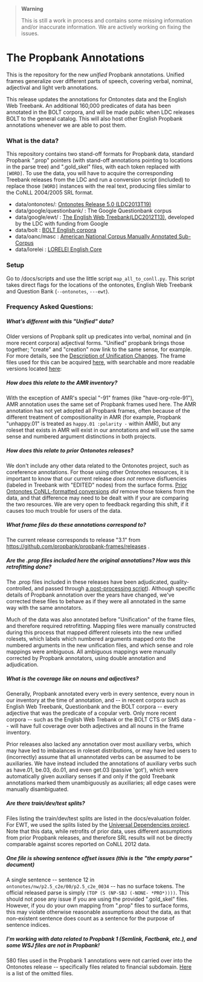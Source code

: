 > **Warning**
> 
> This is still a work in process and contains some missing information and/or inaccurate information. 
> We are actively working on fixing the issues.

# The Propbank Annotations
This is the repository for the new *unified* Propbank annotations.  Unified frames generalize over different parts of speech, covering verbal, nominal, adjectival and light verb annotations.  

This release updates the annotations for Ontonotes data and the English Web Treebank.  An additional 160,000 predicates of data has been annotated in the BOLT corpora, and will be made public when LDC releases BOLT to the general catalog. This will also host other English Propbank annotations whenever we are able to post them.


### What is the data?

This repository contains two stand-off formats for Propbank data, standard Propbank ".prop" pointers (with stand-off annotations pointing to locations in the parse tree) and ".gold_skel" files, with each token replaced with ```[WORD]```.  To use the data, you will have to acquire the corresponding Treebank releases from the LDC
and run a conversion script (included) to replace those ```[WORD]``` instances with the real text, producing files similar to the CoNLL 2004/2005 SRL format.

- data/ontonotes/: [Ontonotes Release 5.0 (LDC2013T19)](https://catalog.ldc.upenn.edu/LDC2013T19)
- data/google/questionbank/ : The Google Questionbank corpus
- data/google/ewt/ : [The English Web Treebank(LDC2012T13)](https://catalog.ldc.upenn.edu/LDC2012T13), developed by the LDC with funding from Google
- data/bolt : [BOLT English corpora](http://www.darpa.mil/program/broad-operational-language-translation)
- data/oanc/masc : [American National Corpus Manually Annotated Sub-Corpus](https://anc.org/data/masc/corpus/)
- data/lorelei : [LORELEI English Core](https://www.ldc.upenn.edu/sites/www.ldc.upenn.edu/files/lrec2020-lorelei-language-packs.pdf)

### Setup

Go to /docs/scripts and use the little script ```map_all_to_conll.py```.  This script takes direct flags for the locations of the ontonotes, English Web Treebank and Question Bank (```--ontonotes```, ```---ewt```). 

### Frequency Asked Questions: 

##### What's different with this "Unified" data?

Older versions of Propbank split up predicates into verbal, nominal and (in more recent corpora) adjectival forms.  "Unified" propbank brings those together; "create" and "creation" now link to the same sense, for example.  For more
details, see the [Description of Unification Changes](https://github.com/propbank/propbank-documentation/blob/master/other-documentation/Description-of-PB3-changes.md).  The frame files used for this can be acquired [here](https://github.com/propbank/propbank-frames/), with searchable and more readable versions located [here](http://verbs.colorado.edu/propbank/framesets-english-aliases/):

 
##### How does this relate to the AMR inventory?

With the exception of AMR's special "-91" frames (like "have-org-role-91"), AMR annotation uses the same set of Propbank frames used here.  The AMR annotation has not yet adopted all Propbank frames, often because of the different treatment of compositionality in AMR (for example,
Propbank "unhappy.01" is treated  as ```happy.01 :polarity -``` within AMR), but any roleset that exists in AMR will exist in our annotations and will use the same sense and numbered argument distinctions in both projects. 

##### How does this relate to prior Ontonotes releases?

We don't include any other data related to the Ontonotes project, such as coreference annotations.  For those using other Ontonotes resources, it is important to know that our current release *does not* remove disfluencies (labeled in Treebank with "EDITED" nodes) from the surface forms.  [Prior Ontonotes CoNLL-formatted conversions](https://github.com/ontonotes/conll-formatted-ontonotes-5.0) *did* remove those tokens from the data, and that difference may need to be dealt with if your are comparing the two resources. We are very open to feedback regarding this shift, if it causes too much trouble for users of the data. 

##### What frame files do these annotations correspond to? 

The current release corresponds to release "3.1" from https://github.com/propbank/propbank-frames/releases . 

##### Are the .prop files included here the original annotations? How was this retrofitting done? 

The .prop files included in these releases have been adjudicated, quality-controlled, and passed through [a post-processing script](https://github.com/propbank/propbank-documentation/blob/master/postprocessing-documentation/propbank-postprocessing-description.md)). Although specific details of Propbank annotation over the years have changed, we've corrected these files to behave as if they were all annotated in the same way with the same annotators.

Much of the data was also annotated before "Unification" of the frame files, and therefore required retrofitting. Mapping files were manually constructed during this process that mapped different rolesets into the new unified rolesets, which labels which numbered arguments mapped onto the numbered arguments in the new unification files, and which sense and role mappings were ambiguous.  All ambiguous mappings were manually corrected by Propbank annotators, using double annotation and adjudication. 

##### What is the coverage like on nouns and adjectives?

Generally, Propbank annotated every verb in every sentence, every noun in our inventory at the time of annotation, and -- in recent corpora such as English Web Treebank, Questionbank and the BOLT corpora -- every adjective that was the predicate of a copular verb. Only more recent corpora -- such as the English Web Trebank or the BOLT CTS or SMS data -- will have full coverage over both adjectives and all nouns in the frame inventory. 

Prior releases also lacked any annotation over most auxiliary verbs, which may have led to imbalances in roleset distributions, or may have led users to (incorrectly) assume that all unannotated verbs can be assumed to be auxiliaries. We have instead included the annotations of auxiliary verbs such as have.01, be.03, do.01, and even get.03 (passive 'got'), which were automatically given auxiliary senses if and only if the gold Treebank annotations marked them unambiguously as auxiliaries; all edge cases were manually disambiguated.

##### Are there train/dev/test splits?

Files listing the train/dev/test splits are listed in the docs/evaluation folder.  For EWT, we used the splits listed by the [Universal Dependencies project](https://github.com/UniversalDependencies/UD_English).  Note that this data, while retrofits of prior data, uses different assumptions from prior Propbank releases, and therefore SRL results will not be directly comparable against scores reported on CoNLL 2012 data. 

##### One file is showing sentence offset issues (this is the "the empty parse" document)

A single sentence -- sentence 12 in ```ontonotes/nw/p2.5_c2e/00/p2.5_c2e_0034```  -- has no surface tokens.  The official released parse is simply ```(TOP (S (NP-SBJ (-NONE- *PRO*))))```.  This should not pose any issue if you are using the provided ".gold_skel" files.  However, if you do your own mapping from ".prop" files to surface forms, this may violate otherwise reasonable assumptions about the data, as that non-existent sentence does count as a sentence for the purpose of sentence indices.  

##### I'm working with data related to Propbank 1 (Semlink, Factbank, etc.), and some WSJ files are not in Propbank!

580 files used in the Propbank 1 annotations were not carried over into the Ontonotes release -- specifically files related to financial subdomain. [Here](https://github.com/propbank/propbank-documentation/blob/master/other-documentation/missing-from-ontonotes.txt) is a list of the omitted files. 

